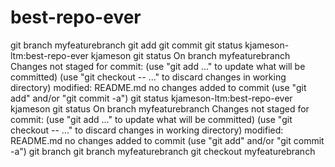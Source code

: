 # best-repo-ever
git branch myfeaturebranch
git add
git commit
git status
kjameson-ltm:best-repo-ever kjameson git status
On branch myfeaturebranch
Changes not staged for commit:
 (use "git add <file>..." to update what will be committed)
 (use "git checkout -- <file>..." to discard changes in working directory)
 modified: README.md
no changes added to commit (use "git add" and/or "git commit -a")
git status
kjameson-ltm:best-repo-ever kjameson git status
On branch myfeaturebranch
Changes not staged for commit:
 (use "git add <file>..." to update what will be committed)
 (use "git checkout -- <file>..." to discard changes in working directory)
 modified: README.md
no changes added to commit (use "git add" and/or "git commit -a")
git branch
git branch myfeaturebranch
git checkout myfeaturebranch
